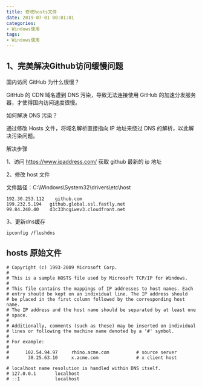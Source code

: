 ```yaml
---
title: 修改hosts文件
date: 2019-07-01 00:01:01
categories:
- Windows使用
tags:
- Windows使用
---
```



## 1、完美解决Github访问缓慢问题

国内访问 GitHub 为什么很慢？

GitHub 的 CDN 域名遭到 DNS 污染，导致无法连接使用 GitHub 的加速分发服务器，才使得国内访问速度很慢。

如何解决 DNS 污染？

通过修改 Hosts 文件，将域名解析直接指向 IP 地址来绕过 DNS 的解析，以此解决污染问题。

解决步骤

1、访问 <https://www.ipaddress.com/> 获取 github 最新的 ip 地址

2、修改 host 文件

文件路径：C:\Windows\System32\drivers\etc\host

```log
192.30.253.112    github.com
199.232.5.194   github.global.ssl.fastly.net
99.84.240.40    d3c33hcgiwev3.cloudfront.net
```

3、更新dns缓存

```log
ipconfig /flushdns
```

## hosts 原始文件

```log
# Copyright (c) 1993-2009 Microsoft Corp.
#
# This is a sample HOSTS file used by Microsoft TCP/IP for Windows.
#
# This file contains the mappings of IP addresses to host names. Each
# entry should be kept on an individual line. The IP address should
# be placed in the first column followed by the corresponding host name.
# The IP address and the host name should be separated by at least one
# space.
#
# Additionally, comments (such as these) may be inserted on individual
# lines or following the machine name denoted by a '#' symbol.
#
# For example:
#
#      102.54.94.97     rhino.acme.com          # source server
#       38.25.63.10     x.acme.com              # x client host

# localhost name resolution is handled within DNS itself.
# 127.0.0.1       localhost
# ::1             localhost
```
